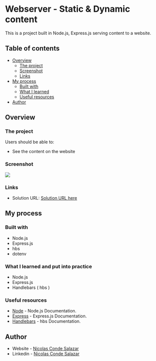 # Webserver - Static & Dynamic content

This is a project built in Node.js, Express.js serving content to a website.

## Table of contents

- [Overview](#overview)
  - [The project](#the-project)
  - [Screenshot](#screenshot)
  - [Links](#links)
- [My process](#my-process)
  - [Built with](#built-with)
  - [What I learned](#what-i-learned)
  - [Useful resources](#useful-resources)
- [Author](#author)


## Overview

### The project

Users should be able to:

- See the content on the website

### Screenshot

![](./preview.png)

### Links

- Solution URL: [Solution URL here]()

## My process

### Built with

- Node.js
- Express.js
- hbs
- dotenv

### What I learned and put into practice

- Node.js
- Express.js
- Handlebars ( hbs )

### Useful resources

- [Node](https://nodejs.org/en/docs/) - Node.js Documentation.
- [Express](http://expressjs.com/) - Express.js Documentation.
- [Handlebars](https://github.com/pillarjs/hbs) - hbs Documentation.

## Author

- Website - [Nicolas Conde Salazar](https://www.ncondes.com)
- Linkedin - [Nicolas Conde Salazar](https://www.linkedin.com/in/ncondes/)
